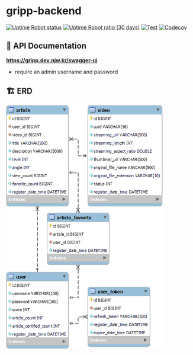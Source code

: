 # gripp-backend

[![Uptime Robot status](https://img.shields.io/uptimerobot/status/m792790459-ad938464b9b8cc8e4eb6eb30)](https://stats.uptimerobot.com/YRoN9sDMOz)
[![Uptime Robot ratio (30 days)](https://img.shields.io/uptimerobot/ratio/m792790459-ad938464b9b8cc8e4eb6eb30)](https://stats.uptimerobot.com/YRoN9sDMOz)
[![Test](https://github.com/cannot-climb/gripp-backend/actions/workflows/test.yml/badge.svg)](https://github.com/cannot-climb/gripp-backend/actions/workflows/test.yml)
[![Codecov](https://codecov.io/gh/cannot-climb/gripp-backend/branch/master/graph/badge.svg?token=SCV0N8EJZB)](https://codecov.io/gh/cannot-climb/gripp-backend)

## 📔 API Documentation

**https://gripp.dev.njw.kr/swagger-ui**

- require an admin username and password

## 🏗️ ERD

![ERD](docs/erd.png)
